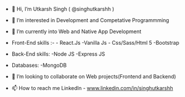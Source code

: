 - 👋 Hi, I’m Utkarsh Singh ( @singhutkarshh )
- 👀 I’m interested in Development and Competative Programmming 
- 🌱 I’m currently into Web and Native App Development


 - Front-End skills :- 
          - React.Js
                -Vanilla Js
                     - Css/Sass/Html 5
                              -Bootstrap
                       
  
 - Back-End skills:
          -Node JS
          -Express JS

  - Databases:
           -MongoDB
       
       
       
- 💞️ I’m looking to collaborate on Web projects(Frontend and Backend)
- 📫 How to reach me 
          LinkedIn - www.linkedin.com/in/singhutkarshh

<!---
singhutkarshh/singhutkarshh is a ✨ special ✨ repository because its `README.md` (this file) appears on your GitHub profile.
You can click the Preview link to take a look at your changes.
--->

